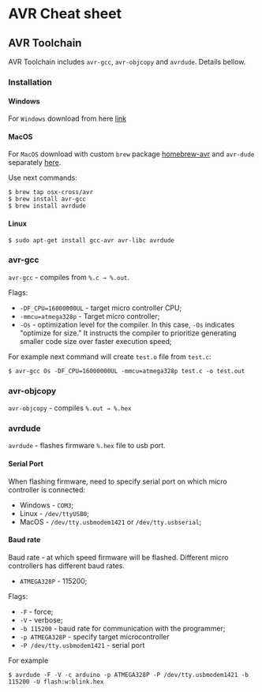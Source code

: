 # AVR Cheat sheet

## AVR Toolchain
AVR Toolchain includes `avr-gcc`, `avr-objcopy` and `avrdude`. Details bellow.

### Installation

#### Windows
For `Windows` download from here [link](https://www.microchip.com/en-us/tools-resources/develop/microchip-studio/gcc-compilers)

#### MacOS
For `MacOS` download with custom `brew` package [homebrew-avr](https://github.com/osx-cross/homebrew-avr) and `avr-dude` separately [here](https://formulae.brew.sh/formula/avrdude).

Use next commands:

```console
$ brew tap osx-cross/avr
$ brew install avr-gcc
$ brew install avrdude
```

#### Linux

```console
$ sudo apt-get install gcc-avr avr-libc avrdude
```

### avr-gcc
`avr-gcc` - compiles from `%.c → %.out`.

Flags:
- `-DF_CPU=16000000UL` - target micro controller CPU;
- `-mmcu=atmega328p` - Target micro controller;
- `-Os` - optimization level for the compiler. In this case, `-Os` indicates "optimize for size." It instructs the compiler to prioritize generating smaller code size over faster execution speed;


For example next command will create `test.o` file from `test.c`:

```console
$ avr-gcc Os -DF_CPU=16000000UL -mmcu=atmega328p test.c -o test.out
```

### avr-objcopy
`avr-objcopy` - compiles `%.out → %.hex`

### avrdude
`avrdude` - flashes firmware `%.hex` file to usb port.


#### Serial Port
When flashing firmware, need to specify serial port on which micro controller is connected:
- Windows - `COM3`;
- Linux - `/dev/ttyUSB0`;
- MacOS - `/dev/tty.usbmodem1421` or `/dev/tty.usbserial`;

#### Baud rate 
Baud rate - at which speed firmware will be flashed. Different micro controllers has different baud rates. 
- `ATMEGA328P` - 115200;

Flags:
- `-F` - force;
- `-V` - verbose;
- `-b 115200` - baud rate for communication with the programmer;
- `-p ATMEGA328P` - specify target microcontroller
- `-P /dev/tty.usbmodem1421` - serial port 

For example
```console
$ avrdude -F -V -c arduino -p ATMEGA328P -P /dev/tty.usbmodem1421 -b 115200 -U flash:w:blink.hex
```
